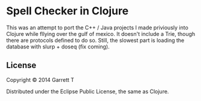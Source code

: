 # Spell Checker in Clojure

This was an attempt to port the C++ / Java projects I made priviously into Clojure while fllying over the gulf of mexico. It doesn't include a Trie, though there are protocols defined to do so. Still, the slowest part is loading the database with slurp + doseq (fix coming).

## License

Copyright © 2014 Garrett T

Distributed under the Eclipse Public License, the same as Clojure.
